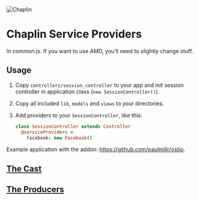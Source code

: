![Chaplin](http://s3.amazonaws.com/imgly_production/3401027/original.png)

# Chaplin Service Providers
In common.js. If you want to use AMD, you’ll need to slightly change stuff.

## Usage
1. Copy `controllers/session_controller` to your app and init session controller in application class (`new SessionController()`).
2. Copy all included `lib`, `models` and `views` to your directories.
3. Add providers to your `SessionController`, like this:

    ```coffeescript
    class SessionController extends Controller
      @serviceProviders =
        facebook: new Facebook()
    ```

Example application with the addon: https://github.com/paulmillr/ostio.

## [The Cast](https://github.com/chaplinjs/chaplin/blob/master/AUTHORS.md#the-cast)

## [The Producers](https://github.com/chaplinjs/chaplin/blob/master/AUTHORS.md#the-producers)
